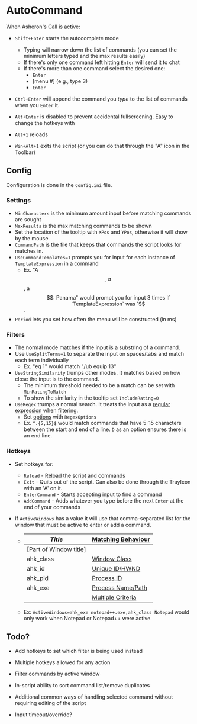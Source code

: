 # AutoCommand

When Asheron's Call is active:

* `Shift+Enter` starts the autocomplete mode
  * Typing will narrow down the list of commands (you can set the minimum letters typed and the max results easily)
  * If there's only one command left hitting `Enter` will send it to chat
  * If there's more than one command select the desired one:
    * `Enter`
    * [menu #]  (e.g., type 3)
    * `Enter`
* `Ctrl+Enter` will append the command you *type* to the list of commands when you `Enter` it.
* `Alt+Enter` is disabled to prevent accidental fullscreening.  Easy to change the hotkeys with 
* `Alt+1` reloads

* `Win+Alt+1` exits the script (or you can do that through the "A" icon in the Toolbar)



## Config

Configuration is done in the `Config.ini` file.



### Settings

* `MinCharacters` is the minimum amount input before matching commands are sought
* `MaxResults` is the max matching commands to be shown
* Set the location of the tooltip with `XPos` and `YPos`, otherwise it will show by the mouse.
* `CommandPath` is the file that keeps that commands the script looks for matches in.
* `UseCommandTemplates=1` prompts you for input for each instance of `TemplateExpression` in a command
  * Ex.  "A $$, a $$, a $$: Panama" would prompt you for input 3 times if `TemplateExpression` was `$$`
* `Period` lets you set how often the menu will be constructed (in ms)



### Filters

* The normal mode matches if the input is a substring of a command.
* Use `UseSplitTerms=1` to separate the input on spaces/tabs and match each term individually
  * Ex. "eq 1" would match "/ub equip 13"
* `UseStringSimilarity` trumps other modes.  It matches based on how close the input is to the command.  
  * The minimum threshold needed to be a match can be set with `MinRatingToMatch`
  * To show the similarity in the tooltip set `IncludeRating=0`
* `UseRegex` trumps a normal search.  It treats the input as a [regular expression](https://www.autohotkey.com/docs/misc/RegEx-QuickRef.htm#Common) when filtering.
  * Set [options](https://www.autohotkey.com/docs/misc/RegEx-QuickRef.htm#Options) with `RegexOptions`
  * Ex. `^.{5,15}$` would match commands that have 5-15 characters between the start and end of a line.  `D` as an option ensures there is an end line.



### Hotkeys

* Set hotkeys for:
  * `Reload` - Reload the script and commands
  * `Exit` - Quits out of the script.  Can also be done through the TrayIcon with an 'A' on it.
  * `EnterCommand` - Starts accepting input to find a command
  * `AddCommand` - Adds whatever you type before the next `Enter` at the end of your commands

* If `ActiveWindows` has a value it will use that comma-separated list for the window that must be active to enter or add a command.
  * | *Title*                | [Matching Behaviour](https://www.autohotkey.com/docs/misc/WinTitle.htm#Matching) |
    | ---------------------- | ------------------------------------------------------------ |
    | [Part of Window title] |                                                              |
    | ahk_class              | [Window Class](https://www.autohotkey.com/docs/misc/WinTitle.htm#ahk_class) |
    | ahk_id                 | [Unique ID/HWND](https://www.autohotkey.com/docs/misc/WinTitle.htm#ahk_id) |
    | ahk_pid                | [Process ID](https://www.autohotkey.com/docs/misc/WinTitle.htm#ahk_pid) |
    | ahk_exe                | [Process Name/Path](https://www.autohotkey.com/docs/misc/WinTitle.htm#ahk_exe) |
    |                        | [Multiple Criteria](https://www.autohotkey.com/docs/misc/WinTitle.htm#multi) |

  * Ex: `ActiveWindows=ahk_exe notepad++.exe,ahk_class Notepad` would only work when Notepad or Notepad++ were active.



## Todo?

* Add hotkeys to set which filter is being used instead

* Multiple hotkeys allowed for any action

* Filter commands by active window

* In-script ability to sort command list/remove duplicates

* Additional common ways of handling selected command without requiring editing of the script

* Input timeout/override?

  






